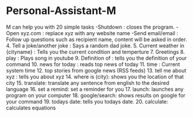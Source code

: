 # Personal-Assistant-M
  M can help you with 20 simple tasks
   -Shutdown : closes the program.
   -Open xyz.com : replace xyz with any website name
   -Send email/email : Follow up questions such as recipient name, content will be asked in order.
        4. Tell a joke/another joke : Says a random dad joke.
        5. Current weather in {cityname} : Tells you the current condition and temperture
        7. Greetings
        8. play  : Plays song in youtube
        9. Definition of : tells you the definition of your command
        10. news for today : reads top news of today
        11. time : Current system time
        12. top stories from google news (RSS feeds)
        13. tell me about xyz : tells you about xyz
        14. where is (city): shows you the location of that city
        15. translate: translate any sentence from english to the desired language
        16. set a remind: set a reminder for you
        17. launch: launches any program on your computer
        18. google/search: shows results on google for your command
        19. todays date: tells you todays date.
        20. calculate: calculates equations
      
